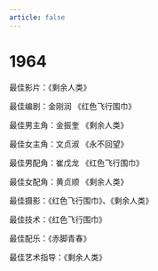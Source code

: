 ```yaml
---
article: false
---
```


# 1964

最佳影片：《剩余人类》

最佳编剧：金刚润 《红色飞行围巾》

最佳男主角：金振奎 《剩余人类》

最佳女主角：文贞淑 《永不回望》

最佳男配角：崔戊龙 《红色飞行围巾》

最佳女配角：黄贞顺 《剩余人类》

最佳摄影：《红色飞行围巾》、《剩余人类》

最佳技术：《红色飞行围巾》

最佳配乐：《赤脚青春》

最佳艺术指导：《剩余人类》